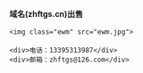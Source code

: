 <!DOCTYPE html>
<html>
<head>
<meta charset="UTF-8">
<title>域名出售</title>
<style type="text/css">
.header {
	font-weight: bold;
}

div {
	padding: 5px 0px;
}
.ewm {
	width: 200px;
	height: 200px;
	padding: 10px;
}
</style>
</head>
<body>
	<div class="header">域名(zhftgs.cn)出售</div>

	<img class="ewm" src="ewm.jpg">
	
	<div>电话：13395313987</div>
	<div>邮箱：zhftgs@126.com</div>

</body>
</html>
